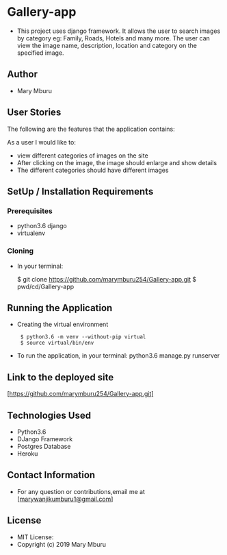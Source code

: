 # Gallery-app
* This project uses django framework. It allows the user to search images by category eg: Family, Roads, Hotels and many more. The user can view the image name, description, location and category on the specified image.

## Author
* Mary Mburu


## User Stories
The following are the features that the application contains:

As a user I would like to:
*  view different categories of images on the site
*  After clicking on the image, the image should enlarge and show details
*  The different categories should have different images


## SetUp / Installation Requirements

### Prerequisites

* python3.6 django
* virtualenv

### Cloning
* In your terminal:
        
    $ git clone https://github.com/marymburu254/Gallery-app.git
    $ pwd/cd/Gallery-app

## Running the Application
* Creating the virtual environment

       $ python3.6 -m venv --without-pip virtual
       $ source virtual/bin/env
        
* To run the application, in your terminal:
        python3.6 manage.py runserver

## Link to the deployed site
 [https://github.com/marymburu254/Gallery-app.git]

## Technologies Used
* Python3.6
* DJango Framework
* Postgres Database
* Heroku

## Contact Information
* For any question or contributions,email me at [marywanjikumburu1@gmail.com]

## License
* MIT License: 
* Copyright (c) 2019 Mary Mburu